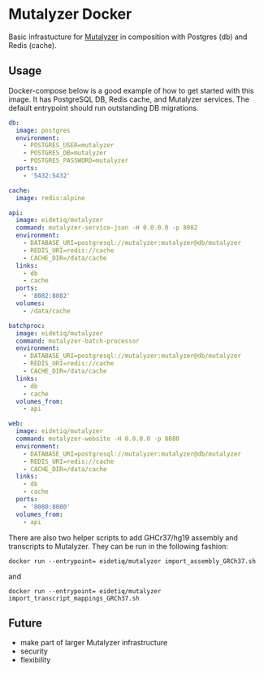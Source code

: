 # Mutalyzer Docker

Basic infrastucture for [Mutalyzer](https://mutalyzer.nl) in composition with
Postgres (db) and Redis (cache).

## Usage

Docker-compose below is a good example of how to get started with this image.
It has PostgreSQL DB, Redis cache, and Mutalyzer services.
The default entrypoint should run outstanding DB migrations.

```yaml
db:
  image: postgres
  environment:
    - POSTGRES_USER=mutalyzer
    - POSTGRES_DB=mutalyzer
    - POSTGRES_PASSWORD=mutalyzer
  ports:
    - '5432:5432'

cache:
  image: redis:alpine

api:
  image: eidetiq/mutalyzer
  command: mutalyzer-service-json -H 0.0.0.0 -p 8082
  environment:
    - DATABASE_URI=postgresql://mutalyzer:mutalyzer@db/mutalyzer
    - REDIS_URI=redis://cache
    - CACHE_DIR=/data/cache
  links:
    - db
    - cache
  ports:
    - '8082:8082'
  volumes:
    - /data/cache

batchproc:
  image: eidetiq/mutalyzer
  command: mutalyzer-batch-processor
  environment:
    - DATABASE_URI=postgresql://mutalyzer:mutalyzer@db/mutalyzer
    - REDIS_URI=redis://cache
    - CACHE_DIR=/data/cache
  links:
    - db
    - cache
  volumes_from:
    - api

web:
  image: eidetiq/mutalyzer
  command: mutalyzer-website -H 0.0.0.0 -p 8080
  environment:
    - DATABASE_URI=postgresql://mutalyzer:mutalyzer@db/mutalyzer
    - REDIS_URI=redis://cache
    - CACHE_DIR=/data/cache
  links:
    - db
    - cache
  ports:
    - '8080:8080'
  volumes_from:
    - api
```

There are also two helper scripts to add GHCr37/hg19 assembly and transcripts to Mutalyzer.
They can be run in the following fashion:

`docker run --entrypoint= eidetiq/mutalyzer import_assembly_GRCh37.sh`

and

`docker run --entrypoint= eidetiq/mutalyzer import_transcript_mappings_GRCh37.sh`


## Future

* make part of larger Mutalyzer infrastructure
* security
* flexibility
